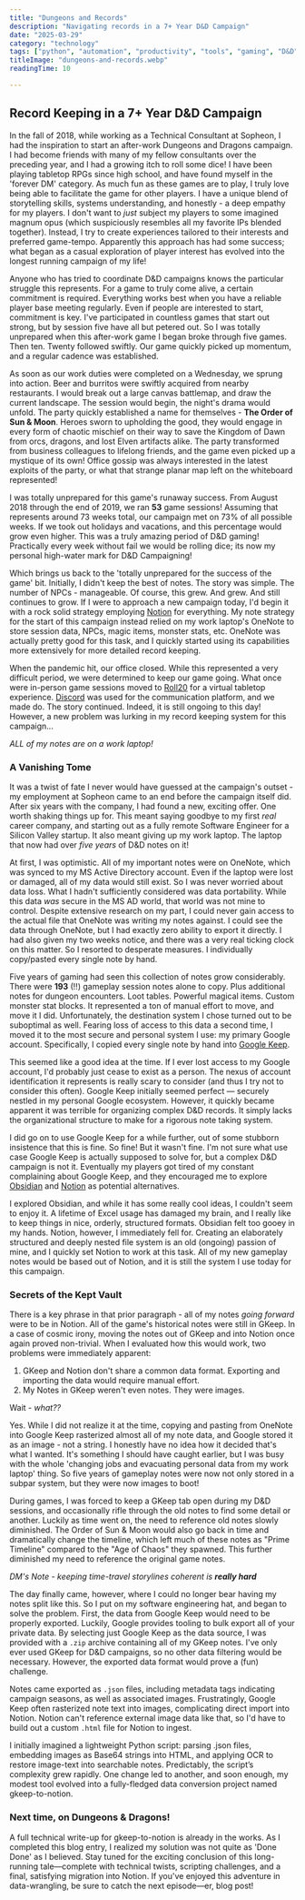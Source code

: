 ```yaml
---
title: "Dungeons and Records"
description: "Navigating records in a 7+ Year D&D Campaign"
date: "2025-03-29"
category: "technology"
tags: ["python", "automation", "productivity", "tools", "gaming", "D&D"]
titleImage: "dungeons-and-records.webp"
readingTime: 10

---
```



## Record Keeping in a 7+ Year D&D Campaign


In the fall of 2018, while working as a Technical Consultant at Sopheon, I had the inspiration to start an after-work Dungeons and Dragons campaign. I had become friends with many of my fellow consultants over the preceding year, and I had a growing itch to roll some dice! I have been playing tabletop RPGs since high school, and have found myself in the 'forever DM' category. As much fun as these games are to play, I truly love being able to facilitate the game for other players. I have a unique blend of storytelling skills, systems understanding, and honestly - a deep empathy for my players. I don't want to *just* subject my players to some imagined magnum opus (which suspiciously resembles all my favorite IPs blended together). Instead, I try to create experiences tailored to their interests and preferred game-tempo. Apparently this approach has had some success; what began as a casual exploration of player interest has evolved into the longest running campaign of my life!

Anyone who has tried to coordinate D&D campaigns knows the particular struggle this represents. For a game to truly come alive, a certain commitment is required. Everything works best when you have a reliable player base meeting regularly. Even if people are interested to start, commitment is key. I've participated in countless games that start out strong, but by session five have all but petered out. So I was totally unprepared when this after-work game I began broke through five games. Then ten. Twenty followed swiftly. Our game quickly picked up momentum, and a regular cadence was established. 

<BlogImage
  src="battlemap-encounter.webp"
  alt="A dramatic battlemap scene from the campaign">
</BlogImage>

As soon as our work duties were completed on a Wednesday, we sprung into action. Beer and burritos were swiftly acquired from nearby restaurants. I would break out a large canvas battlemap, and draw the current landscape. The session would begin, the night's drama would unfold. The party quickly established a name for themselves - **The Order of Sun & Moon**. Heroes sworn to upholding the good, they would engage in every form of chaotic mischief on their way to save the Kingdom of Dawn from orcs, dragons, and lost Elven artifacts alike. The party transformed from business colleagues to lifelong friends, and the game even picked up a mystique of its own! Office gossip was always interested in the latest exploits of the party, or what that strange planar map left on the whiteboard represented!

<BlogImage
  src="planar-map.webp"
  alt="You are here">
</BlogImage>

I was totally unprepared for this game's runaway success. From August 2018 through the end of 2019, we ran **53** game sessions! Assuming that represents around 73 weeks total, our campaign met on 73% of all possible weeks. If we took out holidays and vacations, and this percentage would grow even higher. This was a truly amazing period of D&D gaming! Practically every week without fail we would be rolling dice; its now my personal high-water mark for D&D Campaigning!

Which brings us back to the 'totally unprepared for the success of the game' bit. Initially, I didn't keep the best of notes. The story was simple. The number of NPCs - manageable. Of course, this grew. And grew. And still continues to grow. If I were to approach a new campaign today, I'd begin it with a rock solid strategy employing [Notion](https://www.notion.so/) for everything. My note strategy for the start of this campaign instead relied on my work laptop's OneNote to store session data, NPCs, magic items, monster stats, etc. OneNote was actually pretty good for this task, and I quickly started using its capabilities more extensively for more detailed record keeping.

When the pandemic hit, our office closed. While this represented a very difficult period, we were determined to keep our game going. What once were in-person game sessions moved to [Roll20](https://roll20.net/) for a virtual tabletop experience. [Discord](https://discord.com/) was used for the communication platform, and we made do. The story continued. Indeed, it is still ongoing to this day! However, a new problem was lurking in my record keeping system for this campaign...

*ALL of my notes are on a work laptop!*

<BlogImage
  src="work-laptop-dnd-notes.webp"
  alt="The laptop where over five years of D&D notes were stored"
  caption="The work laptop in question - holding over five years of D&D notes!">
</BlogImage>


### A Vanishing Tome

It was a twist of fate I never would have guessed at the campaign's outset - my employment at Sopheon came to an end before the campaign itself did. After six years with the company, I had found a new, exciting offer. One worth shaking things up for. This meant saying goodbye to my first *real* career company, and starting out as a fully remote Software Engineer for a Silicon Valley startup. It also meant giving up my work laptop. The laptop that now had over *five years* of D&D notes on it!

At first, I was optimistic. All of my important notes were on OneNote, which was synced to my MS Active Directory account. Even if the laptop were lost or damaged, all of my data would still exist. So I was never worried about data loss. What I hadn't sufficiently considered was data portability. While this data *was* secure in the MS AD world, that world was not mine to control. Despite extensive research on my part, I could never gain access to the actual file that OneNote was writing my notes against. I could see the data through OneNote, but I had exactly zero ability to export it directly. I had also given my two weeks notice, and there was a very real ticking clock on this matter. So I resorted to desperate measures. I individually copy/pasted every single note by hand. 

Five years of gaming had seen this collection of notes grow considerably. There were **193** (!!) gameplay session notes alone to copy. Plus additional notes for dungeon encounters. Loot tables. Powerful magical items. Custom monster stat blocks. It represented a ton of manual effort to move, and move it I did. Unfortunately, the destination system I chose turned out to be suboptimal as well. Fearing loss of access to this data a second time, I moved it to the most secure and personal system I use: my primary Google account. Specifically, I copied every single note by hand into [Google Keep](https://keep.google.com/).

This seemed like a good idea at the time. If I ever lost access to my Google account, I'd probably just cease to exist as a person. The nexus of account identification it represents is really scary to consider (and thus I try not to consider this often). Google Keep initially seemed perfect — securely nestled in my personal Google ecosystem. However, it quickly became apparent it was terrible for organizing complex D&D records. It simply lacks the organizational structure to make for a rigorous note taking system.

I did go on to use Google Keep for a while further, out of some stubborn insistence that this is fine. So fine! But it wasn't fine. I'm not sure what use case Google Keep is actually supposed to solve for, but a complex D&D campaign is not it. Eventually my players got tired of my constant complaining about Google Keep, and they encouraged me to explore [Obsidian](https://obsidian.md/) and [Notion](https://www.notion.so/) as potential alternatives.

<BlogImage
  src="gkeep-insanity.webp"
  alt="A chaotic, disorganized wall of Google Keep notes"
  caption="How did I ever live like this?">
</BlogImage>

I explored Obsidian, and while it has some really cool ideas, I couldn't seem to enjoy it. A lifetime of Excel usage has damaged my brain, and I really like to keep things in nice, orderly, structured formats. Obsidian felt too gooey in my hands. Notion, however, I immediately fell for. Creating an elaborately structured and deeply nested file system is an old (ongoing) passion of mine, and I quickly set Notion to work at this task. All of my new gameplay notes would be based out of Notion, and it is still the system I use today for this campaign.

### Secrets of the Kept Vault

There is a key phrase in that prior paragraph - all of my notes *going forward* were to be in Notion. All of the game's historical notes were still in GKeep. In a case of cosmic irony, moving the notes out of GKeep and into Notion once again proved non-trivial. When I evaluated how this would work, two problems were immediately apparent:

1) GKeep and Notion don't share a common data format. Exporting and importing the data would require manual effort.
2) My Notes in GKeep weren't even notes. They were images.

Wait - *what??*

Yes. While I did not realize it at the time, copying and pasting from OneNote into Google Keep rasterized almost all of my note data, and Google stored it as an image - not a string. I honestly have no idea how it decided that's what I wanted. It's something I should have caught earlier, but I was busy with the whole 'changing jobs and evacuating personal data from my work laptop' thing. So five years of gameplay notes were now not only stored in a subpar system, but they were now images to boot!

During games, I was forced to keep a GKeep tab open during my D&D sessions, and occasionally rifle through the old notes to find some detail or another. Luckily as time went on, the need to reference old notes slowly diminished. The Order of Sun & Moon would also go back in time and dramatically change the timeline, which left much of these notes as "Prime Timeline" compared to the "Age of Chaos" they spawned. This further diminished my need to reference the original game notes.

*DM's Note - keeping time-travel storylines coherent is **really hard***

The day finally came, however, where I could no longer bear having my notes split like this. So I put on my software engineering hat, and began to solve the problem. First, the data from Google Keep would need to be properly exported. Luckily, Google provides tooling to bulk export all of your private data. By selecting just Google Keep as the data source, I was provided with a `.zip` archive containing all of my GKeep notes. I've only ever used GKeep for D&D campaigns, so no other data filtering would be necessary. However, the exported data format would prove a (fun) challenge.

Notes came exported as `.json` files, including metadata tags indicating campaign seasons, as well as associated images. Frustratingly, Google Keep often rasterized note text into images, complicating direct import into Notion. Notion can't reference external image data like that, so I'd have to build out a custom `.html` file for Notion to ingest.

I initially imagined a lightweight Python script: parsing .json files, embedding images as Base64 strings into HTML, and applying OCR to restore image-text into searchable notes. Predictably, the script’s complexity grew rapidly. One change led to another, and soon enough, my modest tool evolved into a fully-fledged data conversion project named gkeep-to-notion.

<GithubProject 
  name="GKeep to Notion" 
  url="https://github.com/mdiener87/gkeep-to-notion"
  description="Gkeep to Notion Data Conversion"
  src="/projects/gkeep-to-notion.webp">
</GithubProject>


### Next time, on Dungeons & Dragons!

A full technical write-up for gkeep-to-notion is already in the works. As I completed this blog entry, I realized my solution was not quite as 'Done Done' as I believed. Stay tuned for the exciting conclusion of this long-running tale—complete with technical twists, scripting challenges, and a final, satisfying migration into Notion. If you've enjoyed this adventure in data-wrangling, be sure to catch the next episode—er, blog post!